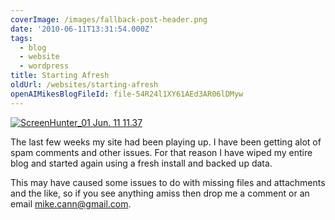 ```yaml
---
coverImage: /images/fallback-post-header.png
date: '2010-06-11T13:31:54.000Z'
tags:
  - blog
  - website
  - wordpress
title: Starting Afresh
oldUrl: /websites/starting-afresh
openAIMikesBlogFileId: file-54R24l1XY61AEd3AR06lDMyw
---
```


[![](/wp-content/uploads/2010/06/ScreenHunter_01-Jun.-11-11.37.jpg "ScreenHunter_01 Jun. 11 11.37")](/wp-content/uploads/2010/06/ScreenHunter_01-Jun.-11-11.37.jpg)

The last few weeks my site had been playing up. I have been getting alot of spam comments and other issues. For that reason I have wiped my entire blog and started again using a fresh install and backed up data.

<!-- more -->

This may have caused some issues to do with missing files and attachments and the like, so if you see anything amiss then drop me a comment or an email mike.cann@gmail.com.
